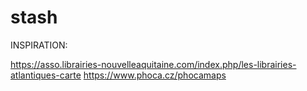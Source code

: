 # stash

INSPIRATION: 

https://asso.librairies-nouvelleaquitaine.com/index.php/les-librairies-atlantiques-carte
https://www.phoca.cz/phocamaps